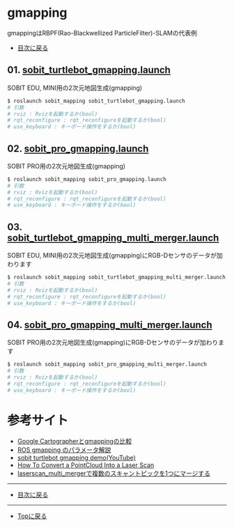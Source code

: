 # gmapping
gmappingはRBPF(Rao-Blackwellized ParticleFilter)-SLAMの代表例

- [目次に戻る](../../sobit_mapping)

## 01. [sobit_turtlebot_gmapping.launch](../../sobit_mapping/launch/sobit_turtlebot/sobit_turtlebot_gmapping.launch)
SOBIT EDU, MINI用の2次元地図生成(gmapping)
```python
$ roslaunch sobit_mapping sobit_turtlebot_gmapping.launch
# 引数
# rviz : Rvizを起動するか(bool)
# rqt_reconfigure : rqt_reconfigureを起動するか(bool)
# use_keyboard : キーボード操作をするか(bool)
```

## 02. [sobit_pro_gmapping.launch](../../sobit_mapping/launch/sobit_pro/sobit_pro_gmapping.launch)
SOBIT PRO用の2次元地図生成(gmapping)
```python
$ roslaunch sobit_mapping sobit_pro_gmapping.launch
# 引数
# rviz : Rvizを起動するか(bool)
# rqt_reconfigure : rqt_reconfigureを起動するか(bool)
# use_keyboard : キーボード操作をするか(bool)
```

## 03. [sobit_turtlebot_gmapping_multi_merger.launch](../../sobit_mapping/launch/sobit_turtlebot/sobit_turtlebot_gmapping_multi_merger.launch)
SOBIT EDU, MINI用の2次元地図生成(gmapping)にRGB-Dセンサのデータが加わります
```python
$ roslaunch sobit_mapping sobit_turtlebot_gmapping_multi_merger.launch
# 引数
# rviz : Rvizを起動するか(bool)
# rqt_reconfigure : rqt_reconfigureを起動するか(bool)
# use_keyboard : キーボード操作をするか(bool)
```

## 04. [sobit_pro_gmapping_multi_merger.launch](../../sobit_mapping/launch/sobit_pro/sobit_pro_gmapping_multi_merger.launch)
SOBIT PRO用の2次元地図生成(gmapping)にRGB-Dセンサのデータが加わります
```python
$ roslaunch sobit_mapping sobit_pro_gmapping_multi_merger.launch
# 引数
# rviz : Rvizを起動するか(bool)
# rqt_reconfigure : rqt_reconfigureを起動するか(bool)
# use_keyboard : キーボード操作をするか(bool)
```

# 参考サイト
- [Google Cartographerとgmappingの比較](https://ssk0109.hatenablog.com/entry/2019/02/12/133340#gmapping)
- [ROS gmapping のパラメータ解説](https://sy-base.com/myrobotics/ros/gmapping/)
- [sobit turtlebot gmapping demo(YouTube)](https://www.youtube.com/watch?v=jon18pnzHeI)
- [How To Convert a PointCloud Into a Laser Scan](https://www.theconstructsim.com/ros-qa-120-how-to-convert-a-pointcloud-into-a-laser-scan/)
- [laserscan_multi_mergerで複数のスキャントピックを1つにマージする](https://rb-station.com/blogs/article/ros-laserscan_multi_merger)
---

- [目次に戻る](sobit_mapping)

---

- [Topに戻る](https://github.com/TeamSOBITS/sobit_navigation_stack)

